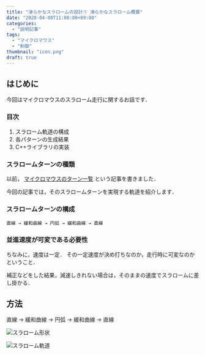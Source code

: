 ```yaml
---
title: "滑らかなスラロームの設計① 滑らかなスラローム概要"
date: "2020-04-08T11:00:00+09:00"
categories:
  - "説明記事"
tags:
  - "マイクロマウス"
  - "制御"
thumbnail: "icon.png"
draft: true
---
```


## はじめに

今回はマイクロマウスのスラローム走行に関するお話です．

<!--more-->

### 目次

1. スラローム軌道の構成
2. 各パターンの生成結果
3. C++ライブラリの実装

### スラロームターンの種類

以前，
[マイクロマウスのターン一覧](/posts/2017-09-03-pattern-of-turn/)
という記事を書きました．

今回の記事では，そのスラロームターンを実現する軌道を紹介します．

### スラロームターンの構成

    直線 → 緩和曲線 → 円弧 → 緩和曲線 → 直線

### 並進速度が可変である必要性

ちなみに，速度は一定．
その一定速度が決め打ちなのか，走行時に可変なのかということ．

補正などをした結果，減速しきれない場合は，そのままの速度でスラロームに差し掛かる．

## 方法

直線 → 緩和曲線 → 円弧 → 緩和曲線 → 直線

![スラローム形状](shape/shape_2_xy.svg)

![スラローム軌道](shape/shape_2_t.svg)
